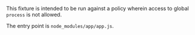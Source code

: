 This fixture is intended to be run against a policy wherein access to global `process` is not allowed.

The entry point is `node_modules/app/app.js`.
